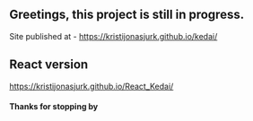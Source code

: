## Greetings, this project is still in progress.

Site published at - https://kristijonasjurk.github.io/kedai/

## React version 

https://kristijonasjurk.github.io/React_Kedai/


#### Thanks for stopping by
